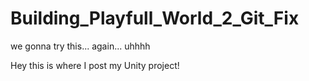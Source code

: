 # Building_Playfull_World_2_Git_Fix
we gonna try this... again... uhhhh

Hey this is where I post my Unity project!
